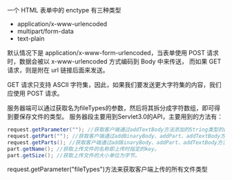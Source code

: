 一个 HTML 表单中的 enctype 有三种类型
- application/x-www-urlencoded
- multipart/form-data
- text-plain

默认情况下是  application/x-www-form-urlencoded，当表单使用 POST 请求时，数据会被以 x-www-urlencoded 方式编码到 Body 中来传送，
而如果 GET 请求，则是附在 url 链接后面来发送。

GET 请求只支持 ASCII 字符集，因此，如果我们要发送更大字符集的内容，我们应使用 POST 请求。

服务器端可以通过获取名为fileTypes的参数，然后将其拆分成字符数组，即可得到要保存文件的类型。
服务器段主要用到Servlet3.0的API，主要用到的方法有：
```java
request.getParameter(""); //获取客户端通过addTextBody方法添加的String类型的数据。
request.getPart(""); //获取客户端通过addBinaryBody、addPart、addTextBody方法添加的指定数据，返回Part类型的对象。
request.getParts(); //获取客户端通过addBinaryBody、addPart、addTextBody方法添加的所有数据，返回Collection<Part>类型的对象。
part.getName(); //获取上传文件的名称即上传时指定的key。
part.getSize(); //获取上传文件的大小单位为字节。
```
request.getParameter("fileTypes")方法来获取客户端上传的所有文件类型